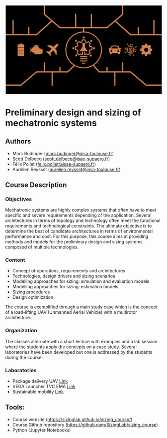 ![](../images/header.jpg)

# Preliminary design and sizing of mechatronic systems

## Authors
- Marc Budinger (marc.budinger@insa-toulouse.fr)
- Scott Delbecq (scott.delbecq@isae-supaero.fr)
- Félix Pollet  (felix.pollet@isae-supaero.fr)
- Aurélien Reysset  (aurelien.reysset@insa-toulouse.fr)

## Course Description

### Objectives
Mechatronic systems are highly complex systems that often have to meet specific and severe requirements depending of the application.
Several architectures in terms of topology and technology often meet the functional requirements and technological constraints.
The ultimate objective is to determine the best of candidate architectures in terms of environmental performance and cost.
For this purpose, this course aims at providing methods and models for the preliminary design and sizing systems composed of multiple technologies.

### Content
- Concept of operations, requirements and architectures
- Technologies, design drivers and sizing scenarios
- Modelling approaches for sizing: simulation and evaluation models
- Modelling approaches for sizing: estimation models
- Sizing procedures
- Design optimization

The course is exemplified through a main study case which is the concept of a load-lifting UAV (Unmanned Aerial Vehicle) with a multirotor architecture.

### Organization
The classes alternate with a short lecture with examples and a lab session where the students apply the concepts on a case study.
Several laboratories have been developed but one is addressed by the students during the course.

### Laboratories
- Package delivery UAV [Link](https://sizinglab.github.io/sizing_course/laboratories/Lab-multirotor/summary.html)
- VEGA Launcher TVC EMA [Link](https://sizinglab.github.io/sizing_course/laboratories/Lab-vega/summary.html)
- Sustainable mobility [Link](https://sizinglab.github.io/sizing_course/laboratories/Lab-mobility/summary.html)

## Tools:
- Course website (https://sizinglab.github.io/sizing_course/)
- Course Github repository (https://github.com/SizingLab/sizing_course)
- Python (Jupyter Notebooks)